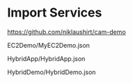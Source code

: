 # Import Services

https://github.com/niklaushirt/cam-demo

EC2Demo/MyEC2Demo.json

HybridApp/HybridApp.json

HybridDemo/HybridDemo.json